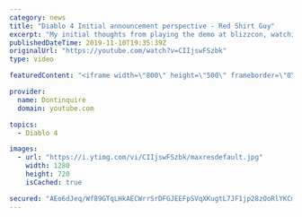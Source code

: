 ```yaml
---
category: news
title: "Diablo 4 Initial announcement perspective - Red Shirt Guy"
excerpt: "My initial thoughts from playing the demo at blizzcon, watching the developer interviews, and listening to the wacky Q&A from the systems and features panel."
publishedDateTime: 2019-11-10T19:35:39Z
originalUrl: "https://youtube.com/watch?v=CIIjswFSzbk"
type: video

featuredContent: "<iframe width=\"800\" height=\"500\" frameborder=\"0\" src=\"https://www.youtube.com/embed/CIIjswFSzbk\" allow=\"accelerometer; autoplay; encrypted-media; gyroscope; picture-in-picture\" allowfullscreen></iframe>"

provider:
  name: Dontinquire
  domain: youtube.com

topics:
  - Diablo 4

images:
  - url: "https://i.ytimg.com/vi/CIIjswFSzbk/maxresdefault.jpg"
    width: 1280
    height: 720
    isCached: true

secured: "AEo6dJeq/Wf89GTqLHkAECWrrSrDFGJEEFpSVqXKugtL7JF1jp28zOoRlYKCmgcvtv8tbFr2I2O/2EsycC/rmAE2IONeaSNNxpvqXA6mVLMgWfKEfLl52zMcM6e2ynRQ+/RZnr3ja2KUZ03wqrbS7w+x9so3PjJVDGbJi+6+tY3R3QovxAAMt1eRI6od+Dk6pfPrDPNWL+x1p2dJPek89bcJbDJ6lERn7pUSFr+2nbgVoo+pO1rYAm0esEj2TtKxNFHnpMCTT96EuLlwgM+eYCOEJhDbTRVv9i1GDNSQBX/kr7sPbxOPb1NyuIyZBl3mzdvEfFJ7yeFfNwAJHvyywqfs3LgUzf+n4wPTlWW22b1WnnEuVLnwTbhwNoFnYHhEVmhmfodhwmLam/drmdxsjA7HIiKGxAZgWO9Fl5qjZ3HkOKWBr9Tiwh+0oEjZTEFv;fHA2IuGYlC6Jo3oOr8ZhwA=="
---
```


